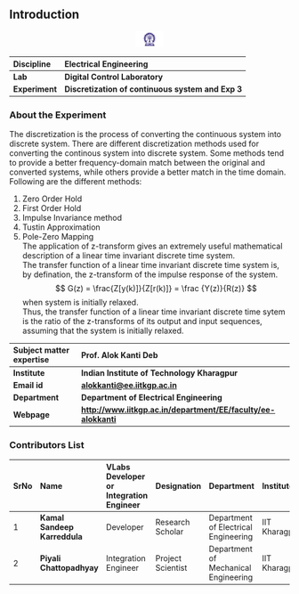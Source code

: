## Introduction

<div align="center">
<img src="experiment/images/iitkgp.png" width="10%">
</div>

<b>Discipline | <b>Electrical Engineering 
:--|:--|
<b> Lab | <b> Digital Control Laboratory
<b> Experiment|     <b> Discretization of continuous system and Exp 3

### About the Experiment 

The discretization is the process of converting the continuous system into discrete system. There are different discretization methods used for converting the continous system into discrete system.
Some methods tend to provide a better frequency-domain match between the original and converted systems, while others provide a better match in the time domain. </br> Following are the different methods:</br>
1. Zero Order Hold </br>
2. First Order Hold </br>
3. Impulse Invariance method </br>
4. Tustin Approximation </br>
5. Pole-Zero Mapping </br>
The application of z-transform gives an extremely useful mathematical description of a linear time invariant discrete time system.					
The transfer function of a linear time invariant discrete time system is, by defination, the z-transform of the impulse response of the system.
$$ G(z) = \frac{Z[y(k)]}{Z[r(k)]}  = \frac {Y(z)}{R(z)}	$$
when system is initially relaxed. </br>
Thus, the transfer function of a linear time invariant discrete time sytem is the ratio of the z-transforms of its output and input sequences, 
assuming that the system is initially relaxed. 




	

<b>Subject matter expertise | <b> **Prof. Alok Kanti Deb**
:--|:--|
<b> Institute | <b>  **Indian Institute of Technology Kharagpur**
<b> Email id|     <b>  **alokkanti@ee.iitkgp.ac.in**
<b> Department |  **Department of Electrical Engineering**
<b>Webpage| <b> http://www.iitkgp.ac.in/department/EE/faculty/ee-alokkanti

### Contributors List

SrNo | Name | VLabs Developer or Integration Engineer | Designation | Department| Institute
:--|:--|:--|:--|:--|:--|
1 | **Kamal Sandeep Karreddula** | Developer | Research Scholar | Department of Electrical Engineering | IIT Kharagpur | 
2 | **Piyali Chattopadhyay** | Integration Engineer | Project Scientist | Department of Mechanical Engineering | IIT Kharagpur |


<script id="MathJax-script" async src="https://cdn.jsdelivr.net/npm/mathjax@3/es5/tex-mml-chtml.js"></script>